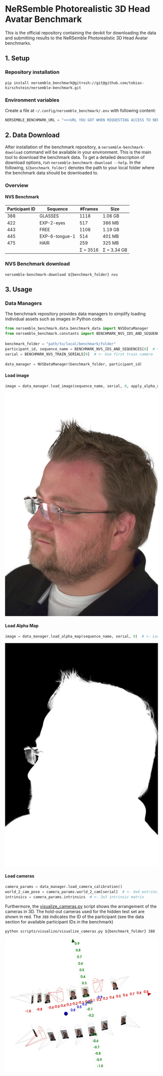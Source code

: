 # NeRSemble Photorealistic 3D Head Avatar Benchmark

This is the official repository containing the devkit for downloading the data and submitting results to the NeRSemble Photorealistic 3D Head Avatar benchmarks.

## 1. Setup

### Repository installation

```shell
pip install nersemble_benchmark@git+ssh://git@github.com/tobias-kirschstein/nersemble-benchmark.git
```

### Environment variables

Create a file at `~/.config/nersemble_benchmark/.env` with following content:

```python
NERSEMBLE_BENCHMARK_URL = "<<<URL YOU GOT WHEN REQUESTING ACCESS TO NERSEMBLE>>>"
```

## 2. Data Download

After installation of the benchmark repository, a `nersemble-benchmark-download` command will be available in your environment.
This is the main tool to download the benchmark data. To get a detailed description of download options, run `nersemble-benchmark-download --help`.
In the following, `${benchmark_folder}` denotes the path to your local folder where the benchmark data should be downloaded to.

### Overview

#### NVS Benchmark

| Participant ID | Sequence       | #Frames  | Size        |
|----------------|----------------|----------|-------------|
| 388            | GLASSES        | 1118     | 1.06 GB     |
| 422            | EXP-2-eyes     | 517      | 386 MB      |
| 443            | FREE           | 1108     | 1.19 GB     |
| 445            | EXP-6-tongue-1 | 514      | 401 MB      |
| 475            | HAIR           | 259      | 325 MB      |
|                |                | Σ = 3516 | Σ = 3.34 GB |

### NVS Benchmark download

```shell
nersemble-benchmark-download ${benchmark_folder} nvs 
```

## 3. Usage

### Data Managers

The benchmark repository provides data managers to simplify loading individual assets such as images in Python code.

```python
from nersemble_benchmark.data.benchmark_data import NVSDataManager
from nersemble_benchmark.constants import BENCHMARK_NVS_IDS_AND_SEQUENCES, BENCHMARK_NVS_TRAIN_SERIALS

benchmark_folder = "path/to/local/benchmark/folder"
participant_id, sequence_name = BENCHMARK_NVS_IDS_AND_SEQUENCES[0]  # <- Use first benchmark subject
serial = BENCHMARK_NVS_TRAIN_SERIALS[0]  # <- Use first train camera

data_manager = NVSDataManager(benchmark_folder, participant_id)
```

#### Load image

```python
image = data_manager.load_image(sequence_name, serial, 0, apply_alpha_map=True)  # <- Load first frame and remove background
```

![static/images/example_image.jpg](static/images/example_image.jpg)

#### Load Alpha Map

```python
image = data_manager.load_alpha_map(sequence_name, serial, 0)  # <- Load alpha map
```

![static/images/example_alpha_map.jpg](static/images/example_alpha_map.jpg)

#### Load cameras

```python
camera_params = data_manager.load_camera_calibration()
world_2_cam_pose = camera_params.world_2_cam[serial]  # <- 4x4 extrinsic matrix in OpenCV camera coordinate convention
intrinsics = camera_params.intrinsics  # <- 3x3 intrinsic matrix
```

Furthermore, the [visualize_cameras.py](scripts/visualize/visualize_cameras.py) script shows the arrangement of the cameras in 3D. The hold-out cameras used for
the hidden test set are shown in red. The `388` indicates the ID of the participant (see the data section for available participant IDs in the benchmark)

```shell
python scripts/visualize/visualize_cameras.py ${benchmark_folder} 388
```

![static/images/example_cameras.jpg](static/images/example_cameras.jpg)